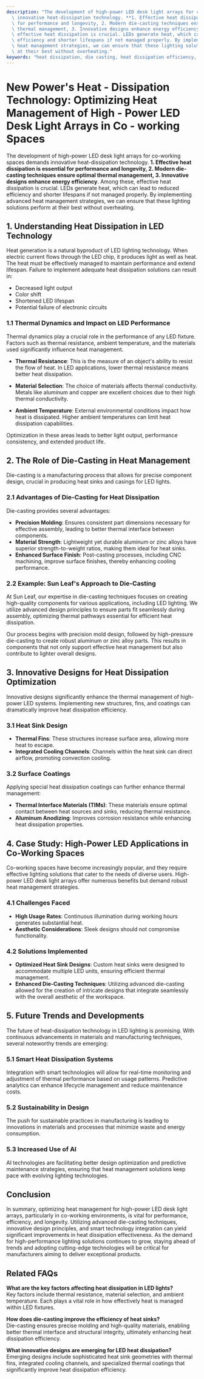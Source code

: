 ```yaml
---
description: "The development of high-power LED desk light arrays for co-working spaces demands\
  \ innovative heat-dissipation technology. **1. Effective heat dissipation is essential\
  \ for performance and longevity, 2. Modern die-casting techniques ensure optimal\
  \ thermal management, 3. Innovative designs enhance energy efficiency**. Among these,\
  \ effective heat dissipation is crucial. LEDs generate heat, which can lead to reduced\
  \ efficiency and shorter lifespans if not managed properly. By implementing advanced\
  \ heat management strategies, we can ensure that these lighting solutions perform\
  \ at their best without overheating."
keywords: "heat dissipation, die casting, heat dissipation efficiency, heat sink"
---
```

# New Power's Heat - Dissipation Technology: Optimizing Heat Management of High - Power LED Desk Light Arrays in Co - working Spaces

The development of high-power LED desk light arrays for co-working spaces demands innovative heat-dissipation technology. **1. Effective heat dissipation is essential for performance and longevity, 2. Modern die-casting techniques ensure optimal thermal management, 3. Innovative designs enhance energy efficiency**. Among these, effective heat dissipation is crucial. LEDs generate heat, which can lead to reduced efficiency and shorter lifespans if not managed properly. By implementing advanced heat management strategies, we can ensure that these lighting solutions perform at their best without overheating.

## **1. Understanding Heat Dissipation in LED Technology**

Heat generation is a natural byproduct of LED lighting technology. When electric current flows through the LED chip, it produces light as well as heat. The heat must be effectively managed to maintain performance and extend lifespan. Failure to implement adequate heat dissipation solutions can result in:

- Decreased light output
- Color shift
- Shortened LED lifespan
- Potential failure of electronic circuits

### **1.1 Thermal Dynamics and Impact on LED Performance**

Thermal dynamics play a crucial role in the performance of any LED fixture. Factors such as thermal resistance, ambient temperature, and the materials used significantly influence heat management. 

- **Thermal Resistance**: This is the measure of an object's ability to resist the flow of heat. In LED applications, lower thermal resistance means better heat dissipation.
  
- **Material Selection**: The choice of materials affects thermal conductivity. Metals like aluminum and copper are excellent choices due to their high thermal conductivity.

- **Ambient Temperature**: External environmental conditions impact how heat is dissipated. Higher ambient temperatures can limit heat dissipation capabilities.

Optimization in these areas leads to better light output, performance consistency, and extended product life.

## **2. The Role of Die-Casting in Heat Management**

Die-casting is a manufacturing process that allows for precise component design, crucial in producing heat sinks and casings for LED lights.

### **2.1 Advantages of Die-Casting for Heat Dissipation**

Die-casting provides several advantages:

- **Precision Molding**: Ensures consistent part dimensions necessary for effective assembly, leading to better thermal interface between components.
- **Material Strength**: Lightweight yet durable aluminum or zinc alloys have superior strength-to-weight ratios, making them ideal for heat sinks.
- **Enhanced Surface Finish**: Post-casting processes, including CNC machining, improve surface finishes, thereby enhancing cooling performance.

### **2.2 Example: Sun Leaf's Approach to Die-Casting**

At Sun Leaf, our expertise in die-casting techniques focuses on creating high-quality components for various applications, including LED lighting. We utilize advanced design principles to ensure parts fit seamlessly during assembly, optimizing thermal pathways essential for efficient heat dissipation.

Our process begins with precision mold design, followed by high-pressure die-casting to create robust aluminum or zinc alloy parts. This results in components that not only support effective heat management but also contribute to lighter overall designs.

## **3. Innovative Designs for Heat Dissipation Optimization**

Innovative designs significantly enhance the thermal management of high-power LED systems. Implementing new structures, fins, and coatings can dramatically improve heat dissipation efficiency.

### **3.1 Heat Sink Design**

- **Thermal Fins**: These structures increase surface area, allowing more heat to escape.
- **Integrated Cooling Channels**: Channels within the heat sink can direct airflow, promoting convection cooling.

### **3.2 Surface Coatings**

Applying special heat dissipation coatings can further enhance thermal management:

- **Thermal Interface Materials (TIMs)**: These materials ensure optimal contact between heat sources and sinks, reducing thermal resistance.
- **Aluminum Anodizing**: Improves corrosion resistance while enhancing heat dissipation properties.

## **4. Case Study: High-Power LED Applications in Co-Working Spaces**

Co-working spaces have become increasingly popular, and they require effective lighting solutions that cater to the needs of diverse users. High-power LED desk light arrays offer numerous benefits but demand robust heat management strategies.

### **4.1 Challenges Faced**

- **High Usage Rates**: Continuous illumination during working hours generates substantial heat.
- **Aesthetic Considerations**: Sleek designs should not compromise functionality.

### **4.2 Solutions Implemented**

- **Optimized Heat Sink Designs**: Custom heat sinks were designed to accommodate multiple LED units, ensuring efficient thermal management.
- **Enhanced Die-Casting Techniques**: Utilizing advanced die-casting allowed for the creation of intricate designs that integrate seamlessly with the overall aesthetic of the workspace.

## **5. Future Trends and Developments**

The future of heat-dissipation technology in LED lighting is promising. With continuous advancements in materials and manufacturing techniques, several noteworthy trends are emerging:

### **5.1 Smart Heat Dissipation Systems**

Integration with smart technologies will allow for real-time monitoring and adjustment of thermal performance based on usage patterns. Predictive analytics can enhance lifecycle management and reduce maintenance costs.

### **5.2 Sustainability in Design**

The push for sustainable practices in manufacturing is leading to innovations in materials and processes that minimize waste and energy consumption.

### **5.3 Increased Use of AI**

AI technologies are facilitating better design optimization and predictive maintenance strategies, ensuring that heat management solutions keep pace with evolving lighting technologies.

## Conclusion

In summary, optimizing heat management for high-power LED desk light arrays, particularly in co-working environments, is vital for performance, efficiency, and longevity. Utilizing advanced die-casting techniques, innovative design principles, and smart technology integration can yield significant improvements in heat dissipation effectiveness. As the demand for high-performance lighting solutions continues to grow, staying ahead of trends and adopting cutting-edge technologies will be critical for manufacturers aiming to deliver exceptional products.

## Related FAQs

**What are the key factors affecting heat dissipation in LED lights?**  
Key factors include thermal resistance, material selection, and ambient temperature. Each plays a vital role in how effectively heat is managed within LED fixtures.

**How does die-casting improve the efficiency of heat sinks?**  
Die-casting ensures precise molding and high-quality materials, enabling better thermal interface and structural integrity, ultimately enhancing heat dissipation efficiency.

**What innovative designs are emerging for LED heat dissipation?**  
Emerging designs include sophisticated heat sink geometries with thermal fins, integrated cooling channels, and specialized thermal coatings that significantly improve heat dissipation efficiency.

